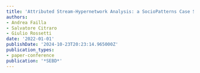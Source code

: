 ```yaml
---
title: 'Attributed Stream-Hypernetwork Analysis: a SocioPatterns Case Study.'
authors:
- Andrea Failla
- Salvatore Citraro
- Giulio Rossetti
date: '2022-01-01'
publishDate: '2024-10-23T20:23:14.965000Z'
publication_types:
- paper-conference
publication: '*SEBD*'
---
```

